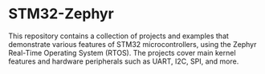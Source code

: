 # STM32-Zephyr
This repository contains a collection of projects and examples that demonstrate various features of STM32 microcontrollers, using the Zephyr Real-Time Operating System (RTOS). The projects cover main kernel features and hardware peripherals such as UART, I2C, SPI, and more.
